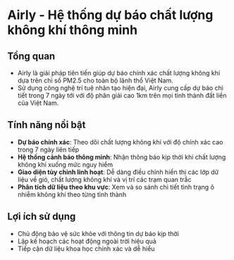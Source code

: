 # Airly - Hệ thống dự báo chất lượng không khí thông minh

## Tổng quan

- Airly là giải pháp tiên tiến giúp dự báo chính xác chất lượng không khí dựa trên chỉ số PM2.5 cho toàn bộ lãnh thổ Việt Nam.
- Sử dụng công nghệ trí tuệ nhân tạo hiện đại, Airly cung cấp dự báo chi tiết trong 7 ngày tới với độ phân giải cao 1km trên mọi tỉnh thành đất liền của Việt Nam.

## Tính năng nổi bật

- **Dự báo chính xác**: Theo dõi chất lượng không khí với độ chính xác cao trong 7 ngày liên tiếp
- **Hệ thống cảnh báo thông minh**: Nhận thông báo kịp thời khi chất lượng không khí xuống mức nguy hiểm
- **Giao diện tùy chỉnh linh hoạt**: Dễ dàng điều chỉnh hiển thị các lớp dữ liệu về gió, chất lượng không khí và vị trí các trạm quan trắc
- **Phân tích dữ liệu theo khu vực**: Xem và so sánh chi tiết tình trạng ô nhiễm không khí theo từng tỉnh thành

## Lợi ích sử dụng

- Chủ động bảo vệ sức khỏe với thông tin dự báo kịp thời
- Lập kế hoạch các hoạt động ngoài trời hiệu quả
- Tiếp cận dữ liệu khoa học chính xác và dễ hiểu
